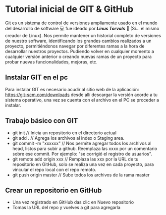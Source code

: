 # Tutorial inicial de GIT & GitHub

Git es un sistema de control de versiones ampliamente usado en el mundo del desarrollo de software :computer: fue ideado por ***Linus Torvals*** :man: (Si... el mismo creador de Linux). Nos permite mantener un historial completo de versiones de nuestro software, identificando los grandes cambios realizados a un proyecto, permitiéndonos navegar por diferentes ramas a la hora de desarrollar nuestros proyectos. Pudiendo volver en cualquier momento a cualquier versión anterior o creando nuevas ramas de un proyecto para probar nuevas funcionalidades, mejoras, etc.  

## Instalar GIT en el pc
Para instalar GIT es necesario acudir al sitio web de la aplicación: https://git-scm.com/downloads desde allí descargar la versión acorde a tu sistema operativo, una vez se cuenta con el archivo en el PC se proceder a instalar.

## Trabajo básico con GIT
- git init    // Inicia un repositorio en el directorio actual
- git add   . // Agrega los archivos al index o Staging area.
- git commit -m "xxxxxx" // Nos permite agregar todos los archivos al head, listos para subir a github. Reemplaza las xxxx por un comentario sobre ese commit. Por ejemplo: "se corrigió el registro de usuarios".
- git remote add origin xxx //  Remplaza las xxx por la URL de tu repositorio en GitHub, solo se realiza una vez en cada proyecto, para vincular el repo local con el repo remoto.
- git push origin master // Sube todos los archivos de la rama master

## Crear un repositorio en GitHub
- Una vez registrado en GitHub das clic en Nuevo repositorio
- Tomas la URL del repo y vuelves a git para agregarla


